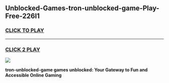 
## Unblocked-Games-tron-unblocked-game-Play-Free-226l1
<h3>
<a href="https://premium76.site?title=tron-unblocked-game&ref=17A">CLICK TO PLAY</a></h3>
<hr>

<h3>
<a href="https://premium76.site?title=tron-unblocked-game&ref=17A">CLICK 2 PLAY</a>
  
</h3>

<a href="https://premium76.site?title=tron-unblocked-game&ref=17A"><img src="https://clearcache.store/games.png"></a>


**tron-unblocked-game games unblocked: Your Gateway to Fun and Accessible Online Gaming**
